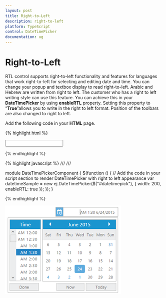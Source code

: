 ```yaml
---
layout: post
title: Right-to-Left
description: right-to-left
platform: TypeScript
control: DateTimePicker
documentation: ug 
---
```


# Right-to-Left

RTL control supports right-to-left functionality and features for languages that work right-to-left for selecting and editing date and time. You can change your popup and textbox display to read right-to-left. Arabic and Hebrew are written from right to left. The customer who has a right to left writing style can use this feature. You can achieve this in your **DateTimePicker** by using **enableRTL** property. Setting this property to “**True**”allows you to write in the right to left format. Position of the toolbars are also changed to right to left.

Add the following code in your **HTML** page.

{% highlight html %}
  
<div class="control">
   <input type="text" id="dateTime" />
</div>

{% endhighlight %}


{% highlight javascript %}
/// <reference path="tsfiles/jquery.d.ts" />
/// <reference path="tsfiles/ej.web.all.d.ts" />

module DateTimePickerComponent {
    $(function () {
    // Add the code in your script section to render DateTimePicker with right to left appearance
     var datetimeSample = new ej.DateTimePicker($("#datetimepick"), {
       width: 200,
       enableRTL: true
    });
    });
}

{% endhighlight %}
  
![](Right-to-Left_images/Right-to-Left_img1.png)

